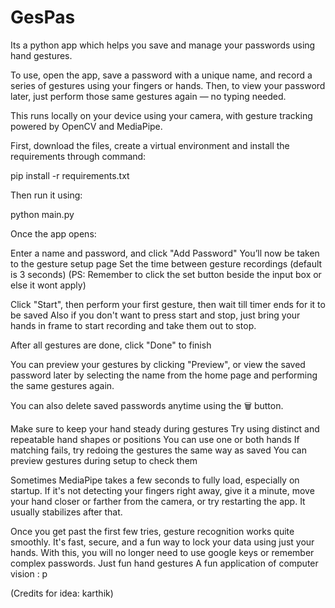 # GesPas

Its a python app which helps you save and manage your passwords using hand gestures.

To use, open the app, save a password with a unique name, and record a series of gestures using your fingers or hands. Then, to view your password later, just perform those same gestures again — no typing needed.

This runs locally on your device using your camera, with gesture tracking powered by OpenCV and MediaPipe.

First, download the files, create a virtual environment and install the requirements through command:

pip install -r requirements.txt

Then run it using:

python main.py


Once the app opens:

Enter a name and password, and click "Add Password"
You’ll now be taken to the gesture setup page
Set the time between gesture recordings (default is 3 seconds) (PS: Remember to click the set button beside the input box or else it wont apply)

Click "Start", then perform your first gesture, then wait till timer ends for it to be saved
Also if you don't want to press start and stop, just bring your hands in frame to start recording and take them out to stop.

After all gestures are done, click "Done" to finish

You can preview your gestures by clicking "Preview", or view the saved password later by selecting the name from the home page and performing the same gestures again.

You can also delete saved passwords anytime using the 🗑️ button.

Make sure to keep your hand steady during gestures
Try using distinct and repeatable hand shapes or positions
You can use one or both hands
If matching fails, try redoing the gestures the same way as saved
You can preview gestures during setup to check them

Sometimes MediaPipe takes a few seconds to fully load, especially on startup. If it's not detecting your fingers right away, give it a minute, move your hand closer or farther from the camera, or try restarting the app. It usually stabilizes after that.

Once you get past the first few tries, gesture recognition works quite smoothly. It's fast, secure, and a fun way to lock your data using just your hands.
With this, you will no longer need to use google keys or remember complex passwords. Just fun hand gestures
A fun application of computer vision : p

(Credits for idea: karthik)
